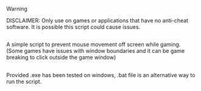 > [!WARNING]
> DISCLAIMER: Only use on games or applications that have no anti-cheat software. It is possible this script could cause issues.

##

A simple script to prevent mouse movement off screen while gaming.\
(Some games have issues with window boundaries and it can be game breaking to click outside the game window)

##

Provided .exe has been tested on windows, .bat file is an alternative way to run the script.
